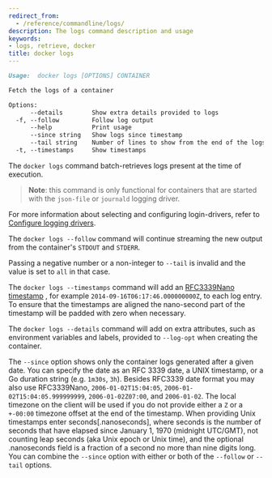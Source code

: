 ```yaml
---
redirect_from:
  - /reference/commandline/logs/
description: The logs command description and usage
keywords:
- logs, retrieve, docker
title: docker logs
---
```


```markdown
Usage:  docker logs [OPTIONS] CONTAINER

Fetch the logs of a container

Options:
      --details        Show extra details provided to logs
  -f, --follow         Follow log output
      --help           Print usage
      --since string   Show logs since timestamp
      --tail string    Number of lines to show from the end of the logs (default "all")
  -t, --timestamps     Show timestamps
```

The `docker logs` command batch-retrieves logs present at the time of execution.

> **Note**: this command is only functional for containers that are started with
> the `json-file` or `journald` logging driver.

For more information about selecting and configuring login-drivers, refer to
[Configure logging drivers](../../admin/logging/overview.md).

The `docker logs --follow` command will continue streaming the new output from
the container's `STDOUT` and `STDERR`.

Passing a negative number or a non-integer to `--tail` is invalid and the
value is set to `all` in that case.

The `docker logs --timestamps` command will add an [RFC3339Nano timestamp](https://golang.org/pkg/time/#pkg-constants)
, for example `2014-09-16T06:17:46.000000000Z`, to each
log entry. To ensure that the timestamps are aligned the
nano-second part of the timestamp will be padded with zero when necessary.

The `docker logs --details` command will add on extra attributes, such as
environment variables and labels, provided to `--log-opt` when creating the
container.

The `--since` option shows only the container logs generated after
a given date. You can specify the date as an RFC 3339 date, a UNIX
timestamp, or a Go duration string (e.g. `1m30s`, `3h`). Besides RFC3339 date
format you may also use RFC3339Nano, `2006-01-02T15:04:05`,
`2006-01-02T15:04:05.999999999`, `2006-01-02Z07:00`, and `2006-01-02`. The local
timezone on the client will be used if you do not provide either a `Z` or a
`+-00:00` timezone offset at the end of the timestamp. When providing Unix
timestamps enter seconds[.nanoseconds], where seconds is the number of seconds
that have elapsed since January 1, 1970 (midnight UTC/GMT), not counting leap
seconds (aka Unix epoch or Unix time), and the optional .nanoseconds field is a
fraction of a second no more than nine digits long. You can combine the
`--since` option with either or both of the `--follow` or `--tail` options.
